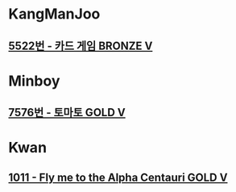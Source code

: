 
# KangManJoo
## [5522번 - 카드 게임 BRONZE V](https://www.acmicpc.net/problem/5522)


# Minboy
## [7576번 - 토마토 GOLD V](https://www.acmicpc.net/problem/7576)

# Kwan
## [1011 - Fly me to the Alpha Centauri GOLD V](https://www.acmicpc.net/problem/1011)

